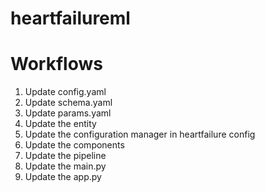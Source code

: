 # heartfailureml


# Workflows
1. Update config.yaml
2. Update schema.yaml
3. Update params.yaml
4. Update the entity
5. Update the configuration manager in heartfailure config
6. Update the components
7. Update the pipeline 
8. Update the main.py
9. Update the app.py
